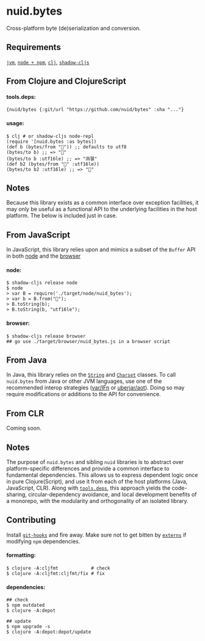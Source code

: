 # nuid.bytes

Cross-platform byte (de)serialization and conversion.

## Requirements

[`jvm`](https://www.java.com/en/download/), [`node + npm`](https://nodejs.org/en/download/), [`clj`](https://clojure.org/guides/getting_started), [`shadow-cljs`](https://shadow-cljs.github.io/docs/UsersGuide.html#_installation)

## From Clojure and ClojureScript

#### tools.deps:

`{nuid/bytes {:git/url "https://github.com/nuid/bytes" :sha "..."}`

#### usage:

```
$ clj # or shadow-cljs node-repl
(require '[nuid.bytes :as bytes])
(def b (bytes/from "🐴")) ;; defaults to utf8
(bytes/to b) ;; => "🐴"
(bytes/to b :utf16le) ;; => "鿰뒐"
(def b2 (bytes/from "🐴" :utf16le))
(bytes/to b2 :utf16le) ;; => "🐴"
```

## Notes

Because this library exists as a common interface over exception facilities, it may only be useful as a functional API to the underlying facilities in the host platform. The below is included just in case.

## From JavaScript

In JavaScript, this library relies upon and mimics a subset of the `Buffer` API in both [node](https://nodejs.org/api/buffer.html) and the [browser](https://github.com/feross/buffer)

#### node:

```
$ shadow-cljs release node
$ node
> var B = require('./target/node/nuid_bytes');
> var b = B.from("🐴");
> B.toString(b);
> B.toString(b, "utf16le");
```

#### browser:

```
$ shadow-cljs release browser
## go use ./target/browser/nuid_bytes.js in a browser script
```

## From Java

In Java, this library relies on the [`String`](https://docs.oracle.com/javase/8/docs/api/java/lang/String.html) and [`Charset`](https://docs.oracle.com/javase/8/docs/api/java/nio/charset/Charset.html) classes. To call `nuid.bytes` from Java or other JVM languages, use one of the recommended interop strategies ([var/IFn](https://clojure.org/reference/java_interop#_calling_clojure_from_java) or [uberjar/aot](https://push-language.hampshire.edu/t/calling-clojure-code-from-java/865)). Doing so may require modifications or additions to the API for convenience.

## From CLR

Coming soon.

## Notes

The purpose of `nuid.bytes` and sibling `nuid` libraries is to abstract over platform-specific differences and provide a common interface to fundamental dependencies. This allows us to express dependent logic once in pure Clojure(Script), and use it from each of the host platforms (Java, JavaScript, CLR). Along with [`tools.deps`](https://clojure.org/guides/deps_and_cli), this approach yields the code-sharing, circular-dependency avoidance, and local development benefits of a monorepo, with the modularity and orthogonality of an isolated library.

## Contributing

Install [`git-hooks`](https://github.com/icefox/git-hooks) and fire away. Make sure not to get bitten by [`externs`](https://clojurescript.org/guides/externs) if modifying `npm` dependencies.

#### formatting:

```
$ clojure -A:cljfmt            # check
$ clojure -A:cljfmt:cljfmt/fix # fix
```

#### dependencies:

```
## check
$ npm outdated 
$ clojure -A:depot

## update
$ npm upgrade -s
$ clojure -A:depot:depot/update
```
